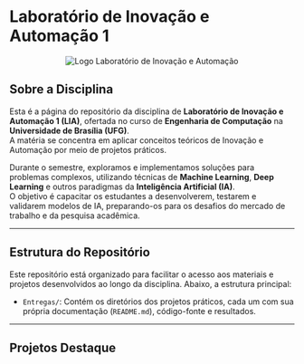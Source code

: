 # Laboratório de Inovação e Automação 1

<p align="center">
  <img src="https://www.creativefabrica.com/wp-content/uploads/2021/11/26/IA-Logo-design-vector-Graphics-20773138-1-1-580x386.jpg" alt="Logo Laboratório de Inovação e Automação">
</p>

## Sobre a Disciplina

Esta é a página do repositório da disciplina de **Laboratório de Inovação e Automação 1 (LIA)**, ofertada no curso de **Engenharia de Computação** na **Universidade de Brasília (UFG)**.  
A matéria se concentra em aplicar conceitos teóricos de Inovação e Automação por meio de projetos práticos.

Durante o semestre, exploramos e implementamos soluções para problemas complexos, utilizando técnicas de **Machine Learning**, **Deep Learning** e outros paradigmas da **Inteligência Artificial (IA)**.  
O objetivo é capacitar os estudantes a desenvolverem, testarem e validarem modelos de IA, preparando-os para os desafios do mercado de trabalho e da pesquisa acadêmica.

---

## Estrutura do Repositório

Este repositório está organizado para facilitar o acesso aos materiais e projetos desenvolvidos ao longo da disciplina. Abaixo, a estrutura principal:

- `Entregas/`: Contém os diretórios dos projetos práticos, cada um com sua própria documentação (`README.md`), código-fonte e resultados.


---

## Projetos Destaque
